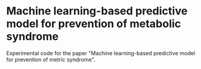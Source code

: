 # Machine learning-based predictive model for prevention of metabolic syndrome
Experimental code for the paper "Machine learning-based predictive model for prevention of metric syndrome".
